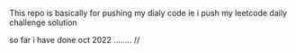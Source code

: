 This repo is basically for pushing my dialy code ie i push my leetcode daily challenge solution 

so far i have done 
oct 2022
........
//

